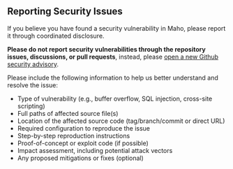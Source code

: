 ## Reporting Security Issues

If you believe you have found a security vulnerability in Maho, please report it through coordinated disclosure.

**Please do not report security vulnerabilities through the repository issues, discussions, or pull requests**,
instead, please [open a new Github security advisory](https://github.com/MahoCommerce/maho/security/advisories/new).

Please include the following information to help us better understand and resolve the issue:

- Type of vulnerability (e.g., buffer overflow, SQL injection, cross-site scripting)
- Full paths of affected source file(s)
- Location of the affected source code (tag/branch/commit or direct URL)
- Required configuration to reproduce the issue
- Step-by-step reproduction instructions
- Proof-of-concept or exploit code (if possible)
- Impact assessment, including potential attack vectors
- Any proposed mitigations or fixes (optional)